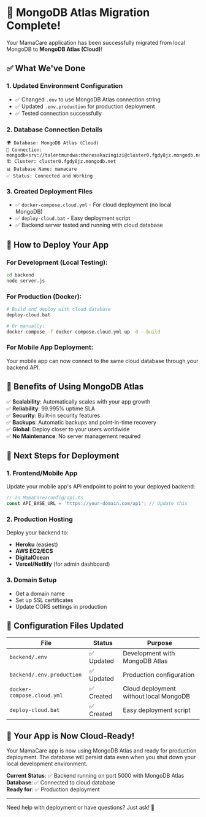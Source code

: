 # 🎉 MongoDB Atlas Migration Complete!

Your MamaCare application has been successfully migrated from local MongoDB to **MongoDB Atlas (Cloud)**!

## ✅ What We've Done

### 1. **Updated Environment Configuration**
- ✅ Changed `.env` to use MongoDB Atlas connection string
- ✅ Updated `.env.production` for production deployment
- ✅ Tested connection successfully

### 2. **Database Connection Details**
```
🌍 Database: MongoDB Atlas (Cloud)
🔗 Connection: mongodb+srv://talentmundwa:theresakazingizi@cluster0.fgdy8jz.mongodb.net/mamacare
🏗️ Cluster: cluster0.fgdy8jz.mongodb.net
📊 Database Name: mamacare
✅ Status: Connected and Working
```

### 3. **Created Deployment Files**
- ✅ `docker-compose.cloud.yml` - For cloud deployment (no local MongoDB)
- ✅ `deploy-cloud.bat` - Easy deployment script
- ✅ Backend server tested and running with cloud database

## 🚀 How to Deploy Your App

### For Development (Local Testing):
```bash
cd backend
node server.js
```

### For Production (Docker):
```bash
# Build and deploy with cloud database
deploy-cloud.bat

# Or manually:
docker-compose -f docker-compose.cloud.yml up -d --build
```

### For Mobile App Deployment:
Your mobile app can now connect to the same cloud database through your backend API.

## 🌟 Benefits of Using MongoDB Atlas

✅ **Scalability**: Automatically scales with your app growth  
✅ **Reliability**: 99.995% uptime SLA  
✅ **Security**: Built-in security features  
✅ **Backups**: Automatic backups and point-in-time recovery  
✅ **Global**: Deploy closer to your users worldwide  
✅ **No Maintenance**: No server management required  

## 📱 Next Steps for Deployment

### 1. **Frontend/Mobile App**
Update your mobile app's API endpoint to point to your deployed backend:
```typescript
// In MamaCare/config/api.ts
const API_BASE_URL = 'https://your-domain.com/api'; // Update this
```

### 2. **Production Hosting**
Deploy your backend to:
- **Heroku** (easiest)
- **AWS EC2/ECS** 
- **DigitalOcean**
- **Vercel/Netlify** (for admin dashboard)

### 3. **Domain Setup**
- Get a domain name
- Set up SSL certificates
- Update CORS settings in production

## 🔧 Configuration Files Updated

| File | Status | Purpose |
|------|--------|---------|
| `backend/.env` | ✅ Updated | Development with MongoDB Atlas |
| `backend/.env.production` | ✅ Updated | Production configuration |
| `docker-compose.cloud.yml` | ✅ Created | Cloud deployment without local MongoDB |
| `deploy-cloud.bat` | ✅ Created | Easy deployment script |

## 🎯 Your App is Now Cloud-Ready!

Your MamaCare app is now using MongoDB Atlas and ready for production deployment. The database will persist data even when you shut down your local development environment.

**Current Status**: ✅ Backend running on port 5000 with MongoDB Atlas  
**Database**: ✅ Connected to cloud database  
**Ready for**: ✅ Production deployment  

---

Need help with deployment or have questions? Just ask! 🚀
